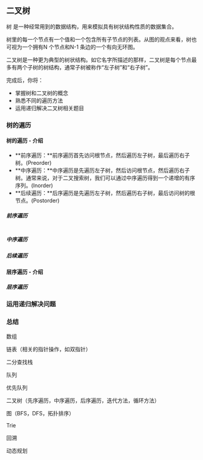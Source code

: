 ## 二叉树

树 是一种经常用到的数据结构，用来模拟具有树状结构性质的数据集合。

树里的每一个节点有一个值和一个包含所有子节点的列表。从图的观点来看，树也可视为一个拥有N 个节点和N-1 条边的一个有向无环图。

二叉树是一种更为典型的树状结构。如它名字所描述的那样，二叉树是每个节点最多有两个子树的树结构，通常子树被称作“左子树”和“右子树”。

完成后，你将：

- 掌握树和二叉树的概念
- 熟悉不同的遍历方法
- 运用递归解决二叉树相关题目



### 树的遍历

#### 树的遍历 - 介绍

- **前序遍历：**前序遍历首先访问根节点，然后遍历左子树，最后遍历右子树。(Preorder)
- **中序遍历：**中序遍历是先遍历左子树，然后访问根节点，然后遍历右子树。通常来说，对于二叉搜索树，我们可以通过中序遍历得到一个递增的有序序列。(Inorder)
- **后续遍历：**后序遍历是先遍历左子树，然后遍历右子树，最后访问树的根节点。(Postorder)



##### 前序遍历



```java

```



##### 中序遍历



##### 后续遍历



#### 层序遍历 - 介绍



##### 层序遍历



### 运用递归解决问题

### 总结













数组

链表（相关的指针操作，如双指针）

二分查找栈

队列

优先队列

二叉树（先序遍历，中序遍历，后序遍历，迭代方法，循环方法）

图（BFS，DFS，拓扑排序）

Trie

回溯

动态规划



